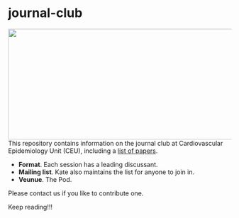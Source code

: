 # journal-club

<img src="http://phdcomics.com/comics/archive/phd011108s.gif" width="560" height="250" align="right">

This repository contains information on the journal club at Cardiovascular Epidemiology Unit (CEU), including a [list of papers](list-of-papers.md).

* **Format**. Each session has a leading discussant.
* **Mailing list**. Kate also maintains the list for anyone to join in.
* **Veunue**. The Pod.

Please contact us if you like to contribute one.

Keep reading!!!
